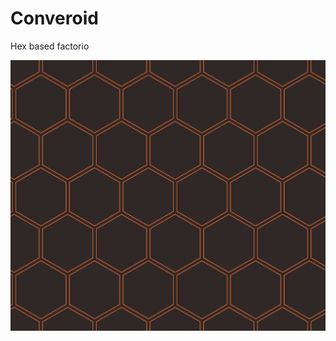 # Сonveroid
Hex based factorio

![Main scene](/Artwork/Screenshots/MainScene.png?raw=true "Optional Title")
